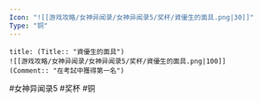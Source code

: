 ```yaml
---
Icon: "![[游戏攻略/女神异闻录/女神异闻录5/奖杯/資優生的面具.png|30]]"
Type: "铜"
---
```

```ad-common-bronze-trophy
title: (Title:: "資優生的面具")
![[游戏攻略/女神异闻录/女神异闻录5/奖杯/資優生的面具.png|100]]
(Comment:: "在考試中獲得第一名")
```

#女神异闻录5 #奖杯 #铜
